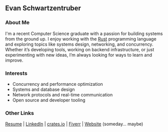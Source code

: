 ## Evan Schwartzentruber

### About Me
I'm a recent Computer Science graduate with a passion for building systems from the ground up. I enjoy working with the [Rust](https://www.rust-lang.org/) programming language and exploring topics like systems design, networking, and concurrency. Whether it’s developing tools, working on backend infrastructure, or just experimenting with new ideas, I’m always looking for ways to learn and improve.

### Interests
- Concurrency and performance optimization
- Systems and database design
- Network protocols and real-time communication
- Open source and developer tooling

### Other Links
  [Resume](https://resume.rustychads.com/)
| [LinkedIn](https://www.linkedin.com/in/ejsch03/)
| [crates.io](https://crates.io/users/ejsch03?sort=downloads)
| [Fiverr](https://www.fiverr.com/salvinster)
| [Website](https://ejs.rustychads.com/) (someday… maybe)
